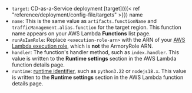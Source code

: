 * `target`:  CD-as-a-Service deployment [target]({{< ref "reference/deployment/config-file/targets" >}}) name
* `name`: This is the same value as `artifacts.functionName` and `trafficManagement.alias.function` for the target region. This function name appears on your AWS Lambda **Functions** list page.
* `runAsIamRole`: Replace `<execution-role-arn>` with the ARN of your [AWS Lambda execution role](https://docs.aws.amazon.com/lambda/latest/dg/lambda-intro-execution-role.html), which is **not** the ArmoryRole ARN.
* `handler`: The function's handler method, such as `index.handler`. This value is written to the **Runtime settings** section in the AWS Lambda function details page.
* `runtime`: [runtime identifier](https://docs.aws.amazon.com/lambda/latest/dg/lambda-runtimes.html), such as `python3.22` or `nodejs18.x`. This value is written to the **Runtime settings** section in the AWS Lambda function details page.
